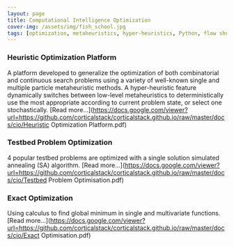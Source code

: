 ```yaml
---
layout: page
title: Computational Intelligence Optimization
cover-img: /assets/img/fish_school.jpg
tags: [optimization, metaheuristics, hyper-heuristics, Python, flow shop, combinatorial, continuous]
---
```

### Heuristic Optimization Platform
A platform developed to generalize the optimization of both combinatorial and continuous search problems using a variety 
of well-known single and multiple particle metaheuristic methods. A hyper-heuristic feature dynamically switches between 
low-level metaheuristics to deterministically use the most appropriate according to current problem state, or select one 
stochastically. [Read more...](https://docs.google.com/viewer?url=https://github.com/corticalstack/corticalstack.github.io/raw/master/docs/cio/Heuristic Optimization Platform.pdf)

### Testbed Problem Optimization
4 popular testbed problems are optimized with a single solution simulated annealing (SA) algorithm. [Read more...](https://docs.google.com/viewer?url=https://github.com/corticalstack/corticalstack.github.io/raw/master/docs/cio/Testbed Problem Optimisation.pdf)

### Exact Optimization
Using calculus to find global minimum in single and multivariate functions. [Read more...](https://docs.google.com/viewer?url=https://github.com/corticalstack/corticalstack.github.io/raw/master/docs/cio/Exact Optimisation.pdf)



